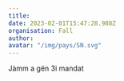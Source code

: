 ```yaml
---
title: 
date: 2023-02-01T15:47:28.988Z
organisation: Fall
author: 
avatar: "/img/pays/SN.svg"
---
```


Jàmm a gën 3i mandat